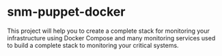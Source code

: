 # snm-puppet-docker
This project will help you to create a complete stack for monitoring your infrastructure using Docker Compose and many monitoring services used to build a complete stack to monitoring your critical systems.
